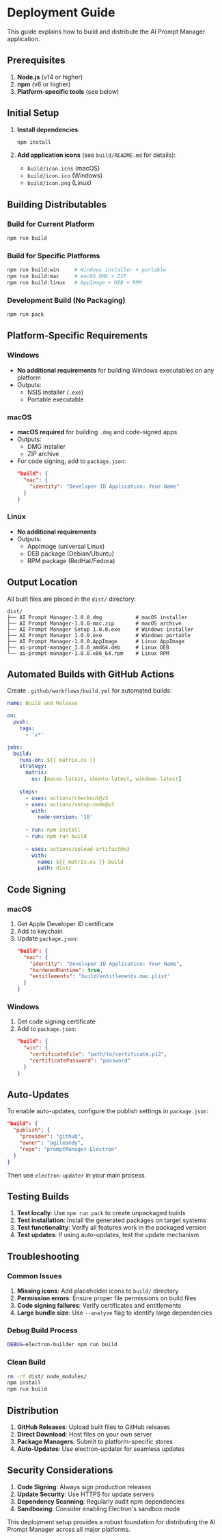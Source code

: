 # Deployment Guide

This guide explains how to build and distribute the AI Prompt Manager application.

## Prerequisites

1. **Node.js** (v14 or higher)
2. **npm** (v6 or higher)
3. **Platform-specific tools** (see below)

## Initial Setup

1. **Install dependencies**:
   ```bash
   npm install
   ```

2. **Add application icons** (see `build/README.md` for details):
   - `build/icon.icns` (macOS)
   - `build/icon.ico` (Windows)
   - `build/icon.png` (Linux)

## Building Distributables

### Build for Current Platform
```bash
npm run build
```

### Build for Specific Platforms
```bash
npm run build:win     # Windows installer + portable
npm run build:mac     # macOS DMG + ZIP
npm run build:linux   # AppImage + DEB + RPM
```

### Development Build (No Packaging)
```bash
npm run pack
```

## Platform-Specific Requirements

### Windows
- **No additional requirements** for building Windows executables on any platform
- Outputs:
  - NSIS installer (`.exe`)
  - Portable executable

### macOS
- **macOS required** for building `.dmg` and code-signed apps
- Outputs:
  - DMG installer
  - ZIP archive
- For code signing, add to `package.json`:
  ```json
  "build": {
    "mac": {
      "identity": "Developer ID Application: Your Name"
    }
  }
  ```

### Linux
- **No additional requirements**
- Outputs:
  - AppImage (universal Linux)
  - DEB package (Debian/Ubuntu)
  - RPM package (RedHat/Fedora)

## Output Location

All built files are placed in the `dist/` directory:
```
dist/
├── AI Prompt Manager-1.0.0.dmg           # macOS installer
├── AI Prompt Manager-1.0.0-mac.zip       # macOS archive
├── AI Prompt Manager Setup 1.0.0.exe     # Windows installer
├── AI Prompt Manager 1.0.0.exe           # Windows portable
├── AI Prompt Manager-1.0.0.AppImage      # Linux AppImage
├── ai-prompt-manager_1.0.0_amd64.deb     # Linux DEB
└── ai-prompt-manager-1.0.0.x86_64.rpm    # Linux RPM
```

## Automated Builds with GitHub Actions

Create `.github/workflows/build.yml` for automated builds:

```yaml
name: Build and Release

on:
  push:
    tags:
      - 'v*'

jobs:
  build:
    runs-on: ${{ matrix.os }}
    strategy:
      matrix:
        os: [macos-latest, ubuntu-latest, windows-latest]
    
    steps:
      - uses: actions/checkout@v3
      - uses: actions/setup-node@v3
        with:
          node-version: '18'
      
      - run: npm install
      - run: npm run build
      
      - uses: actions/upload-artifact@v3
        with:
          name: ${{ matrix.os }}-build
          path: dist/
```

## Code Signing

### macOS
1. Get Apple Developer ID certificate
2. Add to keychain
3. Update `package.json`:
   ```json
   "build": {
     "mac": {
       "identity": "Developer ID Application: Your Name",
       "hardenedRuntime": true,
       "entitlements": "build/entitlements.mac.plist"
     }
   }
   ```

### Windows
1. Get code signing certificate
2. Add to `package.json`:
   ```json
   "build": {
     "win": {
       "certificateFile": "path/to/certificate.p12",
       "certificatePassword": "password"
     }
   }
   ```

## Auto-Updates

To enable auto-updates, configure the publish settings in `package.json`:

```json
"build": {
  "publish": {
    "provider": "github",
    "owner": "agileandy",
    "repo": "promptManager-Electron"
  }
}
```

Then use `electron-updater` in your main process.

## Testing Builds

1. **Test locally**: Use `npm run pack` to create unpackaged builds
2. **Test installation**: Install the generated packages on target systems
3. **Test functionality**: Verify all features work in the packaged version
4. **Test updates**: If using auto-updates, test the update mechanism

## Troubleshooting

### Common Issues

1. **Missing icons**: Add placeholder icons to `build/` directory
2. **Permission errors**: Ensure proper file permissions on build files
3. **Code signing failures**: Verify certificates and entitlements
4. **Large bundle size**: Use `--analyze` flag to identify large dependencies

### Debug Build Process
```bash
DEBUG=electron-builder npm run build
```

### Clean Build
```bash
rm -rf dist/ node_modules/
npm install
npm run build
```

## Distribution

1. **GitHub Releases**: Upload built files to GitHub releases
2. **Direct Download**: Host files on your own server
3. **Package Managers**: Submit to platform-specific stores
4. **Auto-Updates**: Use electron-updater for seamless updates

## Security Considerations

1. **Code Signing**: Always sign production releases
2. **Update Security**: Use HTTPS for update servers
3. **Dependency Scanning**: Regularly audit npm dependencies
4. **Sandboxing**: Consider enabling Electron's sandbox mode

This deployment setup provides a robust foundation for distributing the AI Prompt Manager across all major platforms.